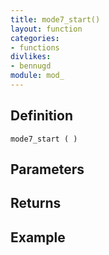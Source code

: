 ```yaml
---
title: mode7_start()
layout: function
categories:
- functions
divlikes:
- bennugd
module: mod_
---
```


## Definition

    mode7_start ( )

## Parameters

## Returns

## Example
